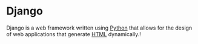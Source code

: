 # Django

Django is a web framework written using [Python](/wiki/Python) that allows for the design of web applications that generate [HTML](/wiki/HTML) dynamically.!
